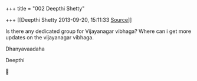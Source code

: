 +++
title = "002 Deepthi Shetty"

+++
[[Deepthi Shetty	2013-09-20, 15:11:33 [Source](https://groups.google.com/g/samskrita/c/WyHJo3Wg7qs)]]



Is there any dedicated group for Vijayanagar vibhaga? Where can i get more updates on the vijayanagar vibhaga.

  

Dhanyavaadaha

Deepthi




